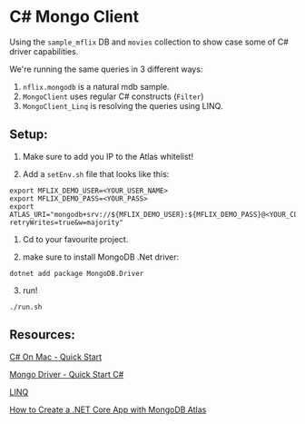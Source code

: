 # C# Mongo Client

Using the `sample_mflix` DB and `movies` collection to show case some of C# driver capabilities.

We're running the same queries in 3 different ways:
1. `nflix.mongodb` is a natural mdb sample.
2. `MongoClient` uses regular C# constructs (`Filter`)
3. `MongoClient_Linq` is resolving the queries using LINQ.


## Setup: 
1. Make sure to add you IP to the Atlas whitelist! 

1. Add a `setEnv.sh` file that looks like this:
```
export MFLIX_DEMO_USER=<YOUR_USER_NAME>
export MFLIX_DEMO_PASS=<YOUR_PASS>
export ATLAS_URI="mongodb+srv://${MFLIX_DEMO_USER}:${MFLIX_DEMO_PASS}@<YOUR_CLUSTER_URI>.mongodb.net/?retryWrites=true&w=majority"
```

1. Cd to your favourite project.

2. make sure to install MongoDB .Net driver:
```
dotnet add package MongoDB.Driver
```

3. run! 
```
./run.sh
```

## Resources:

[C# On Mac - Quick Start](https://dotnet.microsoft.com/en-us/learn/dotnet/hello-world-tutorial/install)

[Mongo Driver - Quick Start C#](https://www.mongodb.com/docs/drivers/csharp/current/quick-start/)

[LINQ](https://www.mongodb.com/docs/drivers/csharp/current/fundamentals/linq/)

[How to Create a .NET Core App with MongoDB Atlas
](https://www.youtube.com/watch?v=iklJHXn8D1s&t=2s&ab_channel=MongoDB)
